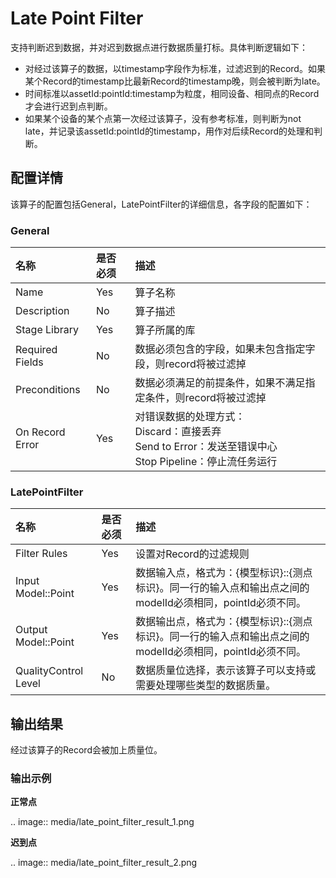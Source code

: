 # Late Point Filter

支持判断迟到数据，并对迟到数据点进行数据质量打标。具体判断逻辑如下：

- 对经过该算子的数据，以timestamp字段作为标准，过滤迟到的Record。如果某个Record的timestamp比最新Record的timestamp晚，则会被判断为late。
- 时间标准以assetId:pointId:timestamp为粒度，相同设备、相同点的Record才会进行迟到点判断。
- 如果某个设备的某个点第一次经过该算子，没有参考标准，则判断为not late，并记录该assetId:pointId的timestamp，用作对后续Record的处理和判断。



## 配置详情

该算子的配置包括General，LatePointFilter的详细信息，各字段的配置如下：

### General

| 名称            | 是否必须 | 描述                                                                                                               |
|:----------------|:---------|:-------------------------------------------------------------------------------------------------------------------|
| Name            | Yes      | 算子名称                                                                                                           |
| Description     | No       | 算子描述                                                                                                           |
| Stage Library   | Yes      | 算子所属的库                                                                                                       |
| Required Fields | No       | 数据必须包含的字段，如果未包含指定字段，则record将被过滤掉                                                         |
| Preconditions   | No       | 数据必须满足的前提条件，如果不满足指定条件，则record将被过滤掉                                                     |
| On Record Error | Yes      | 对错误数据的处理方式：<br/>Discard：直接丢弃 <br/>Send to Error：发送至错误中心 <br/>Stop Pipeline：停止流任务运行 |

### LatePointFilter

| 名称                 | 是否必须 | 描述                                                                                                       |
|:---------------------|:---------|:-----------------------------------------------------------------------------------------------------------|
| Filter Rules         | Yes      | 设置对Record的过滤规则                                                                                     |
| Input Model::Point   | Yes      | 数据输入点，格式为：{模型标识}::{测点标识}。同一行的输入点和输出点之间的modelId必须相同，pointId必须不同。 |
| Output Model::Point  | Yes      | 数据输出点，格式为：{模型标识}::{测点标识}。同一行的输入点和输出点之间的modelId必须相同，pointId必须不同。 |
| QualityControl Level | No       | 数据质量位选择，表示该算子可以支持或需要处理哪些类型的数据质量。                                           |



## 输出结果

经过该算子的Record会被加上质量位。

### 输出示例

**正常点**

.. image:: media/late_point_filter_result_1.png

**迟到点**

.. image:: media/late_point_filter_result_2.png

<!--end-->
